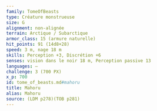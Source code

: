 ```yaml
---
family: TomeOfBeasts
type: Créature monstrueuse
size: G
alignment: non-alignée
terrain: Arctique / Subarctique
armor_class: 15 (armure naturelle)
hit_points: 91 (14d8+28)
speed: 3 m, nage 18 m
skills: Perception +3, Discrétion +6
senses: vision dans le noir 18 m, Perception passive 13
languages: —
challenge: 3 (700 PX)
x_p: 700
id: tome_of_beasts.md#mahoru
title: Mahoru
alias: Mahoru
source: (LDM p278)(TOB p281)
---
```



